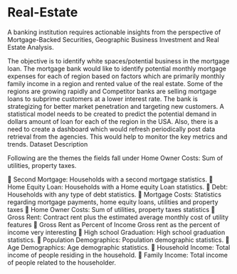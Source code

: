 # Real-Estate
A banking institution requires actionable insights from the perspective of Mortgage-Backed Securities, Geographic Business Investment and Real Estate Analysis. 

The objective is to identify white spaces/potential business in the mortgage loan. The mortgage bank would like to identify potential monthly mortgage expenses for each of region based on factors which are primarily monthly family income in a region and rented value of the real estate. Some of the regions are growing rapidly and Competitor banks are selling mortgage loans to subprime customers at a lower interest rate. The bank is strategizing for better market penetration and targeting new customers. A statistical model needs to be created to predict the potential demand in dollars amount of loan for each of the region in the USA. Also, there is a need to create a dashboard which would refresh periodically post data retrieval from the agencies. This would help to monitor the key metrics and trends.
Dataset Description

Following are the themes the fields fall under Home Owner Costs: Sum of utilities, property taxes.

	Second Mortgage: Households with a second mortgage statistics.
	Home Equity Loan: Households with a Home equity Loan statistics.
	Debt: Households with any type of debt statistics.
	Mortgage Costs: Statistics regarding mortgage payments, home equity loans, utilities and property taxes
	Home Owner Costs: Sum of utilities, property taxes statistics
	Gross Rent: Contract rent plus the estimated average monthly cost of utility features
	Gross Rent as Percent of Income Gross rent as the percent of income very interesting
	High school Graduation: High school graduation statistics.
	Population Demographics: Population demographic statistics.
	Age Demographics: Age demographic statistics.
	Household Income: Total income of people residing in the household.
	Family Income: Total income of people related to the householder.

